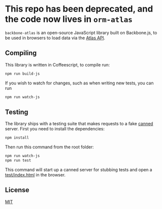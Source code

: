 This repo has been deprecated, and the code now lives in `orm-atlas`
==================================================

`backbone-atlas` is an open-source JavaScript library built on Backbone.js, to be used in browsers to load data via the [Atlas API](http://atlasdocs.oreilly.com/ch09.html#atlas-api).

Compiling
-------

This library is written in Coffeescript, to compile run:

```bash
npm run build-js
```

If you wish to watch for changes, such as when writing new tests, you can run

```bash
npm run watch-js
```

Testing
-------

The library ships with a testing suite that makes requests to a fake [canned](https://github.com/sideshowcoder/canned) server. First you need to install the dependencies:

```bash
npm install
```

Then run this command from the root folder:

```bash
npm run watch-js
npm run test
```

This command will start up a canned server for stubbing tests and open a [test/index.html](https://github.com/oreillymedia/backbone-atlas/blob/master/test/index.html) in the browser.


License
-------

[MIT](https://github.com/oreillymedia/backbone-atlas/blob/master/LICENSE)
